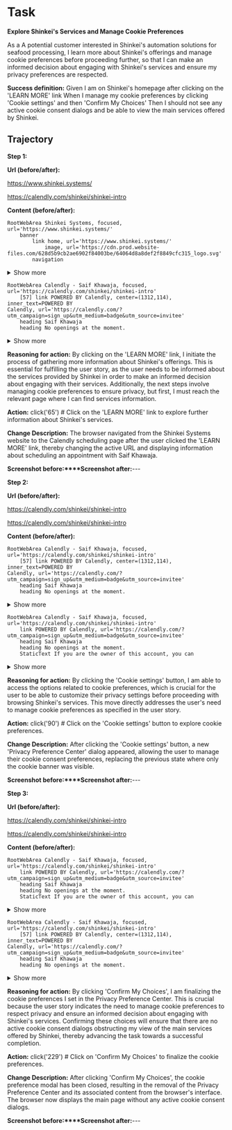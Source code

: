 # Task

**Explore Shinkei's Services and Manage Cookie Preferences**

As a A potential customer interested in Shinkei's automation solutions for seafood processing,
I learn more about Shinkei's offerings and manage cookie preferences before proceeding further,
so that I can make an informed decision about engaging with Shinkei's services and ensure my privacy preferences are respected.

**Success definition:** Given I am on Shinkei's homepage after clicking on the 'LEARN MORE' link
When I manage my cookie preferences by clicking 'Cookie settings' and then 'Confirm My Choices'
Then I should not see any active cookie consent dialogs and be able to view the main services offered by Shinkei.

## Trajectory

**Step 1:**

**Url (before/after):** 

https://www.shinkei.systems/

https://calendly.com/shinkei/shinkei-intro

**Content (before/after):** 

```
RootWebArea Shinkei Systems, focused, url='https://www.shinkei.systems/'
	banner
		link home, url='https://www.shinkei.systems/'
			image, url='https://cdn.prod.website-files.com/628d5b9cb2ae6902f84003be/64064d8a8def2f8849cfc315_logo.svg'
		navigation
```
<details><summary>Show more</summary>

```
			link Contact, url='mailto:Inbound@shinkei.systems'
	banner
		[47] link home, center=(203,30), url='https://www.shinkei.systems/'
			image, url='https://cdn.prod.website-files.com/628d5b9cb2ae6902f84003be/64064d8a8def2f8849cfc315_logo.svg'
		navigation
			[50] link Updates, center=(1618,30), url='https://www.shinkei.systems/engineering'
			[51] link Contact, center=(1724,30), url='mailto:Inbound@shinkei.systems'
	Video
	heading Reinventing fish processing for a larger, more sustainable bottom-line.
	paragraph
		StaticText Lift your wholesale and ex-vessel prices and shrink your shrink. Shinkei’s automation suite eliminates human headache to multiply your bottom line.
	[65] link LEARN MORE, center=(202,637), url='https://calendly.com/shinkei/shinkei-intro'
	StaticText OUR SECRET SAUCE
	heading ulmOs
	paragraph
		StaticText We merge sensor fusion, edge computing and machine learning to turn data into information, decisions, and action. Our tribe of autonomous systems work together to deliver value to you completely hands-free.
	heading Evolution, Not Revolution.
	paragraph
		StaticText We only go in one direction: up to 85% of labor can be eliminated.
	heading A Better Supply
	paragraph
		StaticText Scientifically validated to improve your drip loss by up to 20%.
	heading Taste The Difference
	paragraph
		StaticText Side-by-side, Michelin Star chefs can’t distinguish between hand and machine.
	heading Multiply your supply today.
	link GET IN TOUCH, url='mailto:Inbound@shinkei.systems'
	heading We’re transforming our seafood supply chain with the vanguard technologies of today.
	paragraph
		StaticText The demands  our ocean have evolved. Our fish supply needs to evolve too.
		StaticText An estimated half a trillion pounds of seafood are caught every year, yet as little as 1 in 3 fish make it to a plate (FAO). We’re making leaps and bounds across the seafood supply chain to rebuild our food supply for the better.
	StaticText ROBOTICS AS A SERVICE
	heading Our complete harvest suite includes analytics and record-keeping automation so fishers and farmers can optimize and scale at any size.
	link TRY 90 DAYS STRESS-FREE, url='mailto:Inbound@shinkei.systems'
	Video
	heading Our Waitlist is Filling Up
	paragraph
		StaticText Shinkei’s technologies strive to eliminate shrink, drive premiums and protect farmer and fisher revenues with our intelligent systems.
		strong
			StaticText Now, ready for scale.
	link LET'S GET STARTED, url='https://calendly.com/shinkei/shinkei-intro'
	image Shinkei Logo, url='https://cdn.prod.website-files.com/628d5b9cb2ae6902f84003be/64064d8a8def2f8849cfc315_logo.svg'
	StaticText © Shinkei Systems Corp.
```
</details>



```
RootWebArea Calendly - Saif Khawaja, focused, url='https://calendly.com/shinkei/shinkei-intro'
	[57] link POWERED BY Calendly, center=(1312,114), inner_text=POWERED BY
Calendly, url='https://calendly.com/?utm_campaign=sign_up&utm_medium=badge&utm_source=invitee'
	heading Saif Khawaja
	heading No openings at the moment.
```
<details><summary>Show more</summary>

```
	StaticText If you are the owner of this account, you can
	[66] link log in, center=(1057,207), url='https://calendly.com/app/login?return_to=%2Fshinkei%2Fshinkei-intro'
	StaticText to find out more.
	region Cookie banner
		alertdialog We respect your personal privacy, modal=False
			StaticText We respect your personal privacy
			StaticText We and our partners use cookies, pixels, and similar tracking technology (all called “cookies” here), including necessary cookies to provide our websites and optional cookies to collect information from you (including your clicks, cursor movements, and screen recordings on our websites) for site functionality and personalization, usage analytics, and marketing. You consent to our use of all cookies by choosing “l understand” or continuing to use this website. You may decline optional cookies by choosing "Do not allow cookies". We honor opt-out preference signals.
			[84] link Click here, center=(514,933), url='https://calendly.com/privacy'
			StaticText to read about how we use your personal data.
			[88] button Do not allow cookies, center=(372,1003)
			[89] button I understand, center=(510,1003)
			[90] button Cookie settings, center=(99,1003)
			[93] button Close, center=(560,764)
```
</details>

**Reasoning for action:** By clicking on the 'LEARN MORE' link, I initiate the process of gathering more information about Shinkei's offerings. This is essential for fulfilling the user story, as the user needs to be informed about the services provided by Shinkei in order to make an informed decision about engaging with their services. Additionally, the next steps involve managing cookie preferences to ensure privacy, but first, I must reach the relevant page where I can find services information.

**Action:** click('65') # Click on the 'LEARN MORE' link to explore further information about Shinkei's services.

**Change Description:** The browser navigated from the Shinkei Systems website to the Calendly scheduling page after the user clicked the 'LEARN MORE' link, thereby changing the active URL and displaying information about scheduling an appointment with Saif Khawaja.

**Screenshot before:****Screenshot after:**---

**Step 2:**

**Url (before/after):** 

https://calendly.com/shinkei/shinkei-intro

https://calendly.com/shinkei/shinkei-intro

**Content (before/after):** 

```
RootWebArea Calendly - Saif Khawaja, focused, url='https://calendly.com/shinkei/shinkei-intro'
	[57] link POWERED BY Calendly, center=(1312,114), inner_text=POWERED BY
Calendly, url='https://calendly.com/?utm_campaign=sign_up&utm_medium=badge&utm_source=invitee'
	heading Saif Khawaja
	heading No openings at the moment.
```
<details><summary>Show more</summary>

```
	StaticText If you are the owner of this account, you can
	[66] link log in, center=(1057,207), url='https://calendly.com/app/login?return_to=%2Fshinkei%2Fshinkei-intro'
	StaticText to find out more.
	region Cookie banner
		alertdialog We respect your personal privacy, modal=False
			StaticText We respect your personal privacy
			StaticText We and our partners use cookies, pixels, and similar tracking technology (all called “cookies” here), including necessary cookies to provide our websites and optional cookies to collect information from you (including your clicks, cursor movements, and screen recordings on our websites) for site functionality and personalization, usage analytics, and marketing. You consent to our use of all cookies by choosing “l understand” or continuing to use this website. You may decline optional cookies by choosing "Do not allow cookies". We honor opt-out preference signals.
			[84] link Click here, center=(514,933), url='https://calendly.com/privacy'
			StaticText to read about how we use your personal data.
			[88] button Do not allow cookies, center=(372,1003)
			[89] button I understand, center=(510,1003)
			[90] button Cookie settings, center=(99,1003)
			[93] button Close, center=(560,764)
```
</details>



```
RootWebArea Calendly - Saif Khawaja, focused, url='https://calendly.com/shinkei/shinkei-intro'
	link POWERED BY Calendly, url='https://calendly.com/?utm_campaign=sign_up&utm_medium=badge&utm_source=invitee'
	heading Saif Khawaja
	heading No openings at the moment.
	StaticText If you are the owner of this account, you can
```
<details><summary>Show more</summary>

```
	link log in, url='https://calendly.com/app/login?return_to=%2Fshinkei%2Fshinkei-intro'
	StaticText to find out more.
	region Cookie banner
		alertdialog We respect your personal privacy, modal=False
			StaticText We respect your personal privacy
			StaticText We and our partners use cookies, pixels, and similar tracking technology (all called “cookies” here), including necessary cookies to provide our websites and optional cookies to collect information from you (including your clicks, cursor movements, and screen recordings on our websites) for site functionality and personalization, usage analytics, and marketing. You consent to our use of all cookies by choosing “l understand” or continuing to use this website. You may decline optional cookies by choosing "Do not allow cookies". We honor opt-out preference signals.
			link Click here, url='https://calendly.com/privacy'
			StaticText to read about how we use your personal data.
			button Do not allow cookies
			button I understand
			button Cookie settings
			button Close
	region Privacy Preference Center
		alertdialog Privacy Preference Center, modal=True
			image Company Logo
				image Company Logo, url='https://cdn.cookielaw.org/logos/122ecfc3-4694-42f1-863f-2db42d1b1e68/0bcbbcf4-9b83-4684-ba59-bc913c0d5905/c21bea90-f4f1-43d1-8118-8938bbb27a9d/logo.png'
			[99] button Close, center=(458,32)
			StaticText When you visit any website, it may store or retrieve information on your browser, mostly in the form of cookies. This information might be about you, your preferences or your device and is mostly used to make the site work as you expect it to. The information does not usually directly identify you, but it can give you a more personalized web experience. Because we respect your right to privacy, you can choose not to allow some types of cookies. Click on the different category headings to find out more and change our default settings. However, blocking some types of cookies may impact your experience of the site and the services we are able to offer.
			StaticText Manage Consent Preferences
			[111] button Strictly Necessary Cookies Always Active, center=(244,368), expanded=False
			StaticText Strictly Necessary Cookies
			StaticText Always Active
			[123] button Functional Cookies, center=(244,419), expanded=False
			StaticText Functional Cookies
			switch Functional Cookies, checked='true', focused
			LabelText
				[132] switch Functional Cookies, center=(432,416), checked='true'
			[139] button Performance Cookies, center=(244,473), expanded=False
			StaticText Performance Cookies
			switch Performance Cookies, checked='true'
			LabelText
				[148] switch Performance Cookies, center=(432,470), checked='true'
			[155] button Targeting Cookies, center=(244,528), expanded=False
			StaticText Targeting Cookies
			switch Targeting Cookies, checked='true'
			LabelText
				[164] switch Targeting Cookies, center=(432,525), checked='true'
			[229] button Confirm My Choices, center=(130,1015)
			[231] link Powered by OneTrust Opens in a new Tab, center=(394,1068), url='https://www.onetrust.com/products/cookie-consent/'
				image Powered by Onetrust, url='https://cdn.cookielaw.org/logos/static/powered_by_logo.svg'
			generic, atomic
```
</details>

**Reasoning for action:** By clicking the 'Cookie settings' button, I am able to access the options related to cookie preferences, which is crucial for the user to be able to customize their privacy settings before proceeding with browsing Shinkei's services. This move directly addresses the user's need to manage cookie preferences as specified in the user story.

**Action:** click('90') # Click on the 'Cookie settings' button to explore cookie preferences.

**Change Description:** After clicking the 'Cookie settings' button, a new 'Privacy Preference Center' dialog appeared, allowing the user to manage their cookie consent preferences, replacing the previous state where only the cookie banner was visible.

**Screenshot before:****Screenshot after:**---

**Step 3:**

**Url (before/after):** 

https://calendly.com/shinkei/shinkei-intro

https://calendly.com/shinkei/shinkei-intro

**Content (before/after):** 

```
RootWebArea Calendly - Saif Khawaja, focused, url='https://calendly.com/shinkei/shinkei-intro'
	link POWERED BY Calendly, url='https://calendly.com/?utm_campaign=sign_up&utm_medium=badge&utm_source=invitee'
	heading Saif Khawaja
	heading No openings at the moment.
	StaticText If you are the owner of this account, you can
```
<details><summary>Show more</summary>

```
	link log in, url='https://calendly.com/app/login?return_to=%2Fshinkei%2Fshinkei-intro'
	StaticText to find out more.
	region Cookie banner
		alertdialog We respect your personal privacy, modal=False
			StaticText We respect your personal privacy
			StaticText We and our partners use cookies, pixels, and similar tracking technology (all called “cookies” here), including necessary cookies to provide our websites and optional cookies to collect information from you (including your clicks, cursor movements, and screen recordings on our websites) for site functionality and personalization, usage analytics, and marketing. You consent to our use of all cookies by choosing “l understand” or continuing to use this website. You may decline optional cookies by choosing "Do not allow cookies". We honor opt-out preference signals.
			link Click here, url='https://calendly.com/privacy'
			StaticText to read about how we use your personal data.
			button Do not allow cookies
			button I understand
			button Cookie settings
			button Close
	region Privacy Preference Center
		alertdialog Privacy Preference Center, modal=True
			image Company Logo
				image Company Logo, url='https://cdn.cookielaw.org/logos/122ecfc3-4694-42f1-863f-2db42d1b1e68/0bcbbcf4-9b83-4684-ba59-bc913c0d5905/c21bea90-f4f1-43d1-8118-8938bbb27a9d/logo.png'
			[99] button Close, center=(458,32)
			StaticText When you visit any website, it may store or retrieve information on your browser, mostly in the form of cookies. This information might be about you, your preferences or your device and is mostly used to make the site work as you expect it to. The information does not usually directly identify you, but it can give you a more personalized web experience. Because we respect your right to privacy, you can choose not to allow some types of cookies. Click on the different category headings to find out more and change our default settings. However, blocking some types of cookies may impact your experience of the site and the services we are able to offer.
			StaticText Manage Consent Preferences
			[111] button Strictly Necessary Cookies Always Active, center=(244,368), expanded=False
			StaticText Strictly Necessary Cookies
			StaticText Always Active
			[123] button Functional Cookies, center=(244,419), expanded=False
			StaticText Functional Cookies
			switch Functional Cookies, checked='true', focused
			LabelText
				[132] switch Functional Cookies, center=(432,416), checked='true'
			[139] button Performance Cookies, center=(244,473), expanded=False
			StaticText Performance Cookies
			switch Performance Cookies, checked='true'
			LabelText
				[148] switch Performance Cookies, center=(432,470), checked='true'
			[155] button Targeting Cookies, center=(244,528), expanded=False
			StaticText Targeting Cookies
			switch Targeting Cookies, checked='true'
			LabelText
				[164] switch Targeting Cookies, center=(432,525), checked='true'
			[229] button Confirm My Choices, center=(130,1015)
			[231] link Powered by OneTrust Opens in a new Tab, center=(394,1068), url='https://www.onetrust.com/products/cookie-consent/'
				image Powered by Onetrust, url='https://cdn.cookielaw.org/logos/static/powered_by_logo.svg'
			generic, atomic
```
</details>



```
RootWebArea Calendly - Saif Khawaja, focused, url='https://calendly.com/shinkei/shinkei-intro'
	[57] link POWERED BY Calendly, center=(1312,114), inner_text=POWERED BY
Calendly, url='https://calendly.com/?utm_campaign=sign_up&utm_medium=badge&utm_source=invitee'
	heading Saif Khawaja
	heading No openings at the moment.
```
<details><summary>Show more</summary>

```
	StaticText If you are the owner of this account, you can
	[66] link log in, center=(1057,207), url='https://calendly.com/app/login?return_to=%2Fshinkei%2Fshinkei-intro'
	StaticText to find out more.
```
</details>

**Reasoning for action:** By clicking 'Confirm My Choices', I am finalizing the cookie preferences I set in the Privacy Preference Center. This is crucial because the user story indicates the need to manage cookie preferences to respect privacy and ensure an informed decision about engaging with Shinkei's services. Confirming these choices will ensure that there are no active cookie consent dialogs obstructing my view of the main services offered by Shinkei, thereby advancing the task towards a successful completion.

**Action:** click('229') # Click on 'Confirm My Choices' to finalize the cookie preferences.

**Change Description:** After clicking 'Confirm My Choices', the cookie preference modal has been closed, resulting in the removal of the Privacy Preference Center and its associated content from the browser's interface. The browser now displays the main page without any active cookie consent dialogs.

**Screenshot before:****Screenshot after:**---

